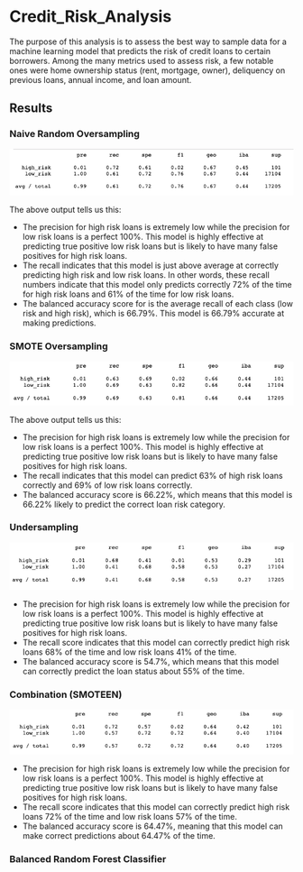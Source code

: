 # Credit_Risk_Analysis

The purpose of this analysis is to assess the best way to sample data for a machine learning model that predicts the risk of credit loans to certain borrowers. Among the many metrics used to assess risk, a few notable ones were home ownership status (rent, mortgage, owner), deliquency on previous loans, annual income, and loan amount.

## Results

### Naive Random Oversampling
![](images/naive_oversampling.png)

The above output tells us this:
- The precision for high risk loans is extremely low while the precision for low risk loans is a perfect 100%. This model is highly effective at predicting true positive low risk loans but is likely to have many false positives for high risk loans. 
- The recall indicates that this model is just above average at correctly predicting high risk and low risk loans. In other words, these recall numbers indicate that this model only predicts correctly 72% of the time for high risk loans and 61% of the time for low risk loans.
- The balanced accuracy score for is the average recall of each class (low risk and high risk), which is 66.79%. This model is 66.79% accurate at making predictions.

### SMOTE Oversampling
![](images/SMOTE.png)

The above output tells us this:
- The precision for high risk loans is extremely low while the precision for low risk loans is a perfect 100%. This model is highly effective at predicting true positive low risk loans but is likely to have many false positives for high risk loans. 
- The recall indicates that this model can predict 63% of high risk loans correctly and 69% of low risk loans correctly. 
- The balanced accuracy score is 66.22%, which means that this model is 66.22% likely to predict the correct loan risk category.

### Undersampling
![](images/undersampling.png)

- The precision for high risk loans is extremely low while the precision for low risk loans is a perfect 100%. This model is highly effective at predicting true positive low risk loans but is likely to have many false positives for high risk loans. 
- The recall score indicates that this model can correctly predict high risk loans 68% of the time and low risk loans 41% of the time.
- The balanced accuracy score is 54.7%, which means that this model can correctly predict the loan status about 55% of the time.

### Combination (SMOTEEN)
![](images/SMOTEEN.png)

- The precision for high risk loans is extremely low while the precision for low risk loans is a perfect 100%. This model is highly effective at predicting true positive low risk loans but is likely to have many false positives for high risk loans. 
- The recall score indicates that this model can correctly predict high risk loans 72% of the time and low risk loans 57% of the time.
- The balanced accuracy score is 64.47%, meaning that this model can make correct predictions about 64.47% of the time. 

### Balanced Random Forest Classifier
